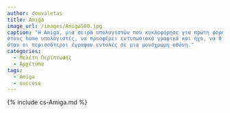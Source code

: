 ```yaml
---
author: douvaletas
title: Amiga 
image_url: /images/Amiga500.jpg
caption: "Η Amiga, μια σειρά υπολογιστών που κυκλοφόρησε για πρώτη φορά στα μέσα της δεκαετίας του 1980 κατάφερε να φέρει την επανάσταση 
στους home υπολογιστές, να προσφέρει εντυπωσιακά γραφικά και ήχο, να διαθέτει ένα multitasking γραφικό λειτουργικό σύστημα, 
όταν οι περισσότεροι έγραφαν εντολές σε μια μονόχρωμη οθόνη." 
categories:
  - Μελέτη Περίπτωσης
  - Αρχέτυπα
tags:
  - Amiga 
  - success
---
```


{% include cs-Amiga.md %}

